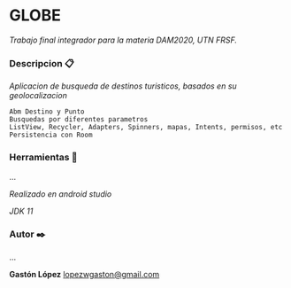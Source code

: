 # GLOBE

_Trabajo final integrador para la materia DAM2020, UTN FRSF._


### Descripcion 📋

_Aplicacion de busqueda de destinos turisticos, basados en su geolocalizacion_

```
Abm Destino y Punto
Busquedas por diferentes parametros
ListView, Recycler, Adapters, Spinners, mapas, Intents, permisos, etc
Persistencia con Room

```

### Herramientas 🔧
...

_Realizado en android studio_

_JDK 11_

### Autor ✒️
...

 **Gastón López** lopezwgaston@gmail.com

```
